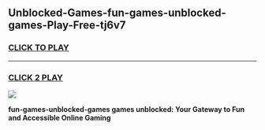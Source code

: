
## Unblocked-Games-fun-games-unblocked-games-Play-Free-tj6v7
<h3>
<a href="https://premium76.site?title=fun-games-unblocked-games&ref=21A">CLICK TO PLAY</a></h3>
<hr>

<h3>
<a href="https://premium76.site?title=fun-games-unblocked-games&ref=21A">CLICK 2 PLAY</a>
  
</h3>

<a href="https://premium76.site?title=fun-games-unblocked-games&ref=21A"><img src="https://clearcache.store/games.png"></a>


**fun-games-unblocked-games games unblocked: Your Gateway to Fun and Accessible Online Gaming**
